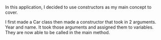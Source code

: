 In this application, I decided to use constructors as my main concept to cover.

I first made a Car class then made a constructor that took in 2 arguments. Year and name. It took those arguments and assigned them to variables. They are now able to be called in the main method.